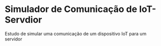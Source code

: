 # Simulador de Comunicação de IoT-Servdior
Estudo de simular uma comunicação de um dispositivo IoT para um servidor
